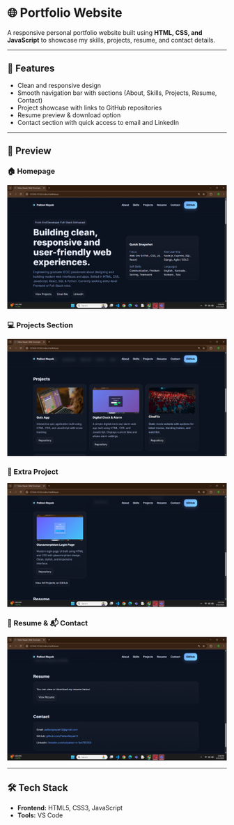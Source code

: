 # 🌐 Portfolio Website

A responsive personal portfolio website built using **HTML, CSS, and JavaScript** to showcase my skills, projects, resume, and contact details.

---
## 🚀 Features 
- Clean and responsive design  
- Smooth navigation bar with sections (About, Skills, Projects, Resume, Contact)
- Project showcase with links to GitHub repositories   
- Resume preview & download option 
- Contact section with quick access to email and LinkedIn  
---
## 📸 Preview

### 🏠 Homepage
![Homepage Screenshot](HomePage.png)

### 💻 Projects Section
![Projects Screenshot](Projects.png)

### 🧩 Extra Project
![Extra Project Screenshot](ExtraProjects.png)

### 📄 Resume & 📬 Contact
![Resume and Contact Screenshot](Resume&Contact.png)

---

## 🛠️ Tech Stack
- **Frontend:** HTML5, CSS3, JavaScript 
- **Tools:** VS Code 
